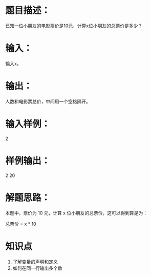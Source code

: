 # 题目描述：
已知一位小朋友的电影票价是10元，计算x位小朋友的总票价是多少？

# 输入：
输入x。

# 输出：
人数和电影票总价，中间用一个空格隔开。

# 输入样例：
2

# 样例输出：
2 20


# 解题思路：

本题中，票价为 10 元，计算 x 位小朋友的总票价，这可以得到算是为：

总票价 = x * 10

# 知识点
1. 了解变量的声明和定义
2. 如何在同一行输出多个数